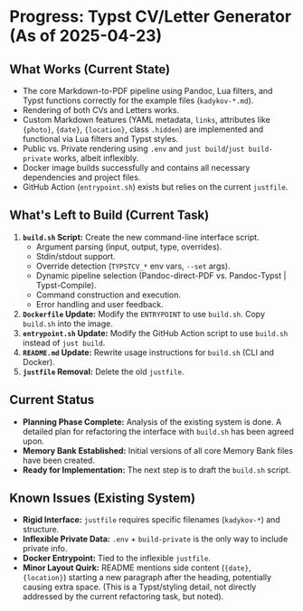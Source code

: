 # Progress: Typst CV/Letter Generator (As of 2025-04-23)

## What Works (Current State)

-   The core Markdown-to-PDF pipeline using Pandoc, Lua filters, and Typst functions correctly for the example files (`kadykov-*.md`).
-   Rendering of both CVs and Letters works.
-   Custom Markdown features (YAML metadata, `links`, attributes like `{photo}`, `{date}`, `{location}`, class `.hidden`) are implemented and functional via Lua filters and Typst styles.
-   Public vs. Private rendering using `.env` and `just build`/`just build-private` works, albeit inflexibly.
-   Docker image builds successfully and contains all necessary dependencies and project files.
-   GitHub Action (`entrypoint.sh`) exists but relies on the current `justfile`.

## What's Left to Build (Current Task)

1.  **`build.sh` Script:** Create the new command-line interface script.
    -   Argument parsing (input, output, type, overrides).
    -   Stdin/stdout support.
    -   Override detection (`TYPSTCV_*` env vars, `--set` args).
    -   Dynamic pipeline selection (Pandoc-direct-PDF vs. Pandoc-Typst | Typst-Compile).
    *   Command construction and execution.
    *   Error handling and user feedback.
2.  **`Dockerfile` Update:** Modify the `ENTRYPOINT` to use `build.sh`. Copy `build.sh` into the image.
3.  **`entrypoint.sh` Update:** Modify the GitHub Action script to use `build.sh` instead of `just build`.
4.  **`README.md` Update:** Rewrite usage instructions for `build.sh` (CLI and Docker).
5.  **`justfile` Removal:** Delete the old `justfile`.

## Current Status

-   **Planning Phase Complete:** Analysis of the existing system is done. A detailed plan for refactoring the interface with `build.sh` has been agreed upon.
-   **Memory Bank Established:** Initial versions of all core Memory Bank files have been created.
-   **Ready for Implementation:** The next step is to draft the `build.sh` script.

## Known Issues (Existing System)

-   **Rigid Interface:** `justfile` requires specific filenames (`kadykov-*`) and structure.
-   **Inflexible Private Data:** `.env` + `build-private` is the only way to include private info.
-   **Docker Entrypoint:** Tied to the inflexible `justfile`.
-   **Minor Layout Quirk:** README mentions side content (`{date}`, `{location}`) starting a new paragraph after the heading, potentially causing extra space. (This is a Typst/styling detail, not directly addressed by the current refactoring task, but noted).
